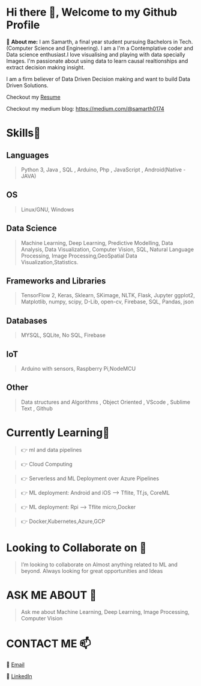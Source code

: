 # Hi there 👋, Welcome to my Github Profile
🔭 __About me:__  I am Samarth, a final year student pursuing Bachelors in Tech. (Computer Science and  Engineering). I am a I'm a Contemplative coder and Data science enthusiast.I love visualising and playing with data specially Images.
I'm passionate about using data to learn causal realtionships and extract decision making insight.

I am a firm believer of Data Driven Decision making and want to build Data Driven Solutions. 

Checkout my [Resume](https://www.dropbox.com/s/7w3815l96rx23ev/Ankur_Resume.pdf?dl=0)

Checkout my medium blog: https://medium.com/@samarth0174

# Skills🥇

## Languages

> Python 3, Java , SQL , Arduino, Php  , JavaScript , Android(Native - JAVA)

## OS
> Linux/GNU, Windows

## Data Science
> Machine Learning, Deep Learning, Predictive Modelling, Data Analysis, Data Visualization, Computer Vision, SQL, Natural Language Processing, Image Processing,GeoSpatial Data Visualization,Statistics.

## Frameworks and Libraries
>TensorFlow 2, Keras, Sklearn, SKimage, NLTK, Flask, Jupyter
>ggplot2, Matplotlib, numpy, scipy, D-Lib, open-cv, Firebase, SQL, Pandas, json

## Databases
> MYSQL, SQLite, No SQL, Firebase

## IoT
>Arduino with sensors, Raspberry Pi,NodeMCU

## Other
>Data structures and Algorithms , Object Oriented , VScode , Sublime Text , Github

# Currently Learning🎯
>👉 ml and data pipelines

>👉 Cloud Computing 

>👉 Serverless and ML Deployment over Azure Pipelines

>👉 ML deployment: Android and iOS --> Tflite, Tf.js, CoreML

>👉 ML deployment: Rpi --> Tflite micro,Docker

>👉 Docker,Kubernetes,Azure,GCP

# Looking to Collaborate on 👯
> I’m looking to collaborate on Almost anything related to ML and beyond. Always looking for great opportunities and Ideas  

# ASK ME ABOUT 💬
> Ask me about Machine Learning, Deep Learning, Image Processing, Computer Vision

# CONTACT ME 📫
📩 [Email](mailto:samarth0174@gmail.com)

📱  [LinkedIn](https://www.linkedin.com/in/samarth0174/)

<!--
**samarth0174/samarth0174** is a ✨ _special_ ✨ repository because its `README.md` (this file) appears on your GitHub profile.

Here are some ideas to get you started:
   
- 🔭 I’m currently working on ...
- 🌱 I’m currently learning ...
- 👯 I’m looking to collaborate on ...
- 🤔 I’m looking for help with ...
- 💬 Ask me about ...
- 📫 How to reach me: ...
- 😄 Pronouns: ...
- ⚡ Fun fact: ...
-->
